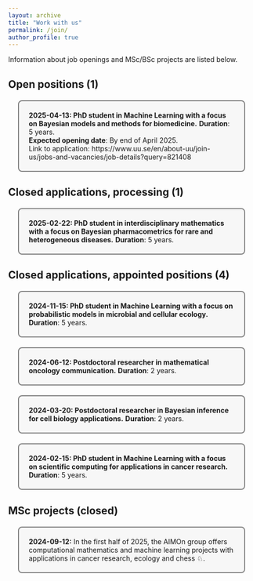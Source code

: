 ```yaml
---
layout: archive
title: "Work with us"
permalink: /join/
author_profile: true
---
```


Information about job openings and MSc/BSc projects are listed below.
  

## Open positions (1)
<div style="background-color: #f7f7f7; border: 2px solid gray; border-radius: 8px; padding: 20px; margin: 20px;">
<strong> 2025-04-13: PhD student in Machine Learning with a focus on Bayesian models and methods for biomedicine.</strong>
<b>Duration</b>: 5 years.<br>  <b>Expected opening date</b>: By end of April 2025.<br> 
  Link to application: https://www.uu.se/en/about-uu/join-us/jobs-and-vacancies/job-details?query=821408
</div>


## Closed applications, processing (1)
<div style="background-color: #f7f7f7; border: 2px solid gray; border-radius: 8px; padding: 20px; margin: 20px;">
<strong> 2025-02-22: PhD student in interdisciplinary mathematics with a focus on Bayesian pharmacometrics for rare and heterogeneous diseases.</strong>
<b>Duration</b>: 5 years.<br> 
</div>

## Closed applications, appointed positions (4)

<div style="background-color: #f7f7f7; border: 2px solid gray; border-radius: 8px; padding: 20px; margin: 20px;">
<strong> 2024-11-15: PhD student in Machine Learning with a focus on probabilistic models in microbial and cellular ecology. </strong> 
<b>Duration</b>: 5 years. 
</div>

<div style="background-color: #f7f7f7; border: 2px solid gray; border-radius: 8px; padding: 20px; margin: 20px;">
<strong> 2024-06-12: Postdoctoral researcher in mathematical oncology communication.</strong> 
<b>Duration</b>: 2 years. 
</div>

<div style="background-color: #f7f7f7; border: 2px solid gray; border-radius: 8px; padding: 20px; margin: 20px;">
<strong> 2024-03-20: Postdoctoral researcher in Bayesian inference for cell biology applications.</strong> 
<b>Duration</b>: 2 years. 
</div>

<div style="background-color: #f7f7f7; border: 2px solid gray; border-radius: 8px; padding: 20px; margin: 20px;">
<strong> 2024-02-15: PhD student in Machine Learning with a focus on scientific computing for applications in cancer research.</strong>
<b>Duration</b>: 5 years. 
</div>

## MSc projects (closed)
<div style="background-color: #f7f7f7; border: 2px solid gray; border-radius: 8px; padding: 20px; margin: 20px;">
<strong>2024-09-12:</strong>   In the first half of 2025, the AIMOn group offers computational mathematics and machine learning projects with applications in cancer research, ecology and chess ♘. <br> 
</div>

